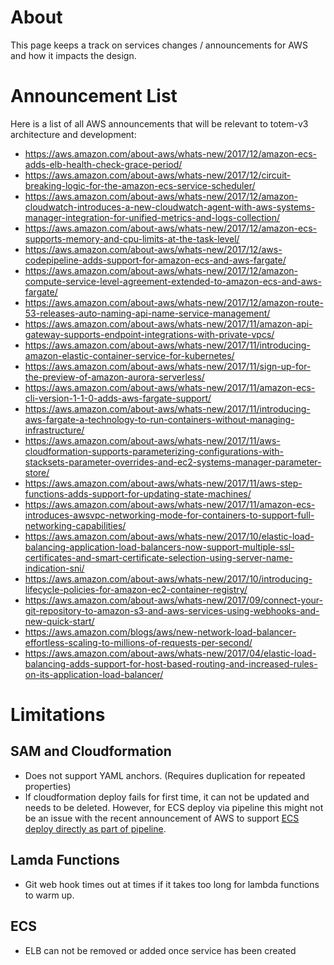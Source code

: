 # About
This page keeps a track on services changes / announcements for AWS and how it impacts the design.

# Announcement List
Here is a list of all AWS announcements that will be relevant to totem-v3 architecture and development: 

- https://aws.amazon.com/about-aws/whats-new/2017/12/amazon-ecs-adds-elb-health-check-grace-period/
- https://aws.amazon.com/about-aws/whats-new/2017/12/circuit-breaking-logic-for-the-amazon-ecs-service-scheduler/
- https://aws.amazon.com/about-aws/whats-new/2017/12/amazon-cloudwatch-introduces-a-new-cloudwatch-agent-with-aws-systems-manager-integration-for-unified-metrics-and-logs-collection/
- https://aws.amazon.com/about-aws/whats-new/2017/12/amazon-ecs-supports-memory-and-cpu-limits-at-the-task-level/
- https://aws.amazon.com/about-aws/whats-new/2017/12/aws-codepipeline-adds-support-for-amazon-ecs-and-aws-fargate/
- https://aws.amazon.com/about-aws/whats-new/2017/12/amazon-compute-service-level-agreement-extended-to-amazon-ecs-and-aws-fargate/
- https://aws.amazon.com/about-aws/whats-new/2017/12/amazon-route-53-releases-auto-naming-api-name-service-management/
- https://aws.amazon.com/about-aws/whats-new/2017/11/amazon-api-gateway-supports-endpoint-integrations-with-private-vpcs/
- https://aws.amazon.com/about-aws/whats-new/2017/11/introducing-amazon-elastic-container-service-for-kubernetes/
- https://aws.amazon.com/about-aws/whats-new/2017/11/sign-up-for-the-preview-of-amazon-aurora-serverless/
- https://aws.amazon.com/about-aws/whats-new/2017/11/amazon-ecs-cli-version-1-1-0-adds-aws-fargate-support/
- https://aws.amazon.com/about-aws/whats-new/2017/11/introducing-aws-fargate-a-technology-to-run-containers-without-managing-infrastructure/
- https://aws.amazon.com/about-aws/whats-new/2017/11/aws-cloudformation-supports-parameterizing-configurations-with-stacksets-parameter-overrides-and-ec2-systems-manager-parameter-store/
- https://aws.amazon.com/about-aws/whats-new/2017/11/aws-step-functions-adds-support-for-updating-state-machines/
- https://aws.amazon.com/about-aws/whats-new/2017/11/amazon-ecs-introduces-awsvpc-networking-mode-for-containers-to-support-full-networking-capabilities/
- https://aws.amazon.com/about-aws/whats-new/2017/10/elastic-load-balancing-application-load-balancers-now-support-multiple-ssl-certificates-and-smart-certificate-selection-using-server-name-indication-sni/
- https://aws.amazon.com/about-aws/whats-new/2017/10/introducing-lifecycle-policies-for-amazon-ec2-container-registry/
- https://aws.amazon.com/about-aws/whats-new/2017/09/connect-your-git-repository-to-amazon-s3-and-aws-services-using-webhooks-and-new-quick-start/
- https://aws.amazon.com/blogs/aws/new-network-load-balancer-effortless-scaling-to-millions-of-requests-per-second/
- https://aws.amazon.com/about-aws/whats-new/2017/04/elastic-load-balancing-adds-support-for-host-based-routing-and-increased-rules-on-its-application-load-balancer/

# Limitations

## SAM and Cloudformation
- Does not support YAML anchors. (Requires duplication for repeated properties)
- If cloudformation deploy fails for first time, it can not be updated and needs to be deleted. However, for ECS deploy via pipeline this might not be an issue with the recent announcement of AWS to support [ECS deploy directly as part of pipeline](https://aws.amazon.com/about-aws/whats-new/2017/12/aws-codepipeline-adds-support-for-amazon-ecs-and-aws-fargate/).

## Lamda Functions
- Git web hook times out at times if it takes too long for lambda functions to warm up.

## ECS
- ELB can not be removed or added once service has been created
